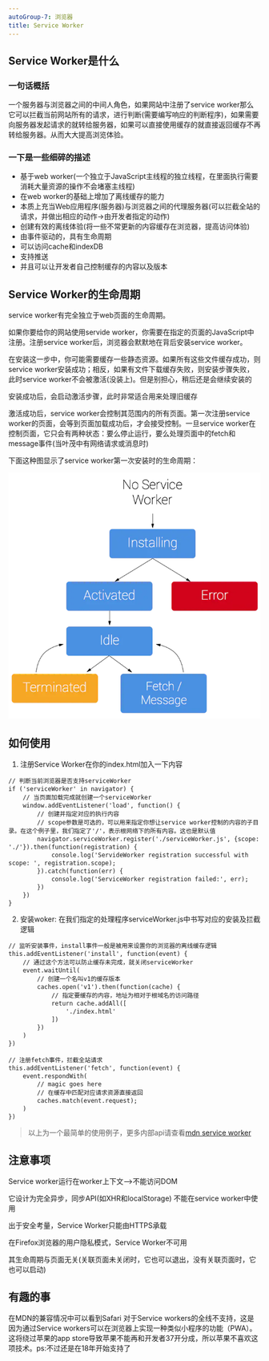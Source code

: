 ```yaml
---
autoGroup-7: 浏览器
title: Service Worker
---
```


## Service Worker是什么

### 一句话概括

一个服务器与浏览器之间的中间人角色，如果网站中注册了service worker那么它可以拦截当前网站所有的请求，进行判断(需要编写响应的判断程序)，如果需要向服务器发起请求的就转给服务器，如果可以直接使用缓存的就直接返回缓存不再转给服务器。从而大大提高浏览体验。

### 一下是一些细碎的描述

+ 基于web worker(一个独立于JavaScript主线程的独立线程，在里面执行需要消耗大量资源的操作不会堵塞主线程)
+ 在web worker的基础上增加了离线缓存的能力
+ 本质上充当Web应用程序(服务器)与浏览器之间的代理服务器(可以拦截全站的请求，并做出相应的动作->由开发者指定的动作)
+ 创建有效的离线体验(将一些不常更新的内容缓存在浏览器，提高访问体验)
+ 由事件驱动的，具有生命周期
+ 可以访问cache和indexDB
+ 支持推送
+ 并且可以让开发者自己控制缓存的内容以及版本

## Service Worker的生命周期

service worker有完全独立于web页面的生命周期。

如果你要给你的网站使用servide worker，你需要在指定的页面的JavaScript中注册。注册service worker后，浏览器会默默地在背后安装service worker。

在安装这一步中，你可能需要缓存一些静态资源。如果所有这些文件缓存成功，则service worker安装成功；相反，如果有文件下载缓存失败，则安装步骤失败，此时service worker不会被激活(没装上)。但是别担心，稍后还是会继续安装的

安装成功后，会启动激活步骤，此时非常适合用来处理旧缓存

激活成功后，service worker会控制其范围内的所有页面。第一次注册service worker的页面，会等到页面加载成功后，才会接受控制。一旦service worker在控制页面，它只会有两种状态：要么停止运行，要么处理页面中的fetch和message事件(当叶茂中有网络请求或消息时)

下面这种图显示了service worker第一次安装时的生命周期：

![service worker声明周期](./images/6201114.png)


## 如何使用

1. 注册Service Worker在你的index.html加入一下内容

```
// 判断当前浏览器是否支持serviceWorker
if ('serviceWorker' in navigator) {
    // 当页面加载完成就创建一个serviceWorker
    window.addEventListener('load', function() {
        // 创建并指定对应的执行内容
        // scope参数是可选的，可以用来指定你想让service worker控制的内容的子目录。在这个例子里，我们指定了'/'，表示根网络下的所有内容。这也是默认值
        navigator.serviceWorker.register('./serviceWorker.js', {scope: './'}).then(function(registration) {
            console.log('ServideWorker registration successful with scope: ', registration.scope);
        }).catch(function(err) {
            console.log('ServiceWorker registration failed:', err);
        })
    })
}
```

2. 安装woker: 在我们指定的处理程序serviceWorker.js中书写对应的安装及拦截逻辑

```
// 监听安装事件，install事件一般是被用来设置你的浏览器的离线缓存逻辑
this.addEventListener('install', function(event) {
    // 通过这个方法可以防止缓存未完成，就关闭serviceWorker
    event.waitUntil(
        // 创建一个名叫v1的缓存版本
        caches.open('v1').then(function(cache) {
            // 指定要缓存的内容，地址为相对于根域名的访问路径
            return cache.addAll([
                './index.html'
            ])
        })
    )
})

// 注册fetch事件，拦截全站请求
this.addEventListener('fetch', function(event) {
    event.respondWith(
        // magic goes here
        // 在缓存中匹配对应请求资源直接返回
        caches.match(event.request);
    )
})
```

> 以上为一个最简单的使用例子，更多内部api请查看[mdn service worker](https://developer.mozilla.org/zh-CN/docs/Web/API/Service_Worker_API)

## 注意事项

Service worker运行在worker上下文-->不能访问DOM

它设计为完全异步，同步API(如XHR和localStorage) 不能在service worker中使用

出于安全考量，Service Worker只能由HTTPS承载

在Firefox浏览器的用户隐私模式，Service Worker不可用

其生命周期与页面无关(关联页面未关闭时，它也可以退出，没有关联页面时，它也可以启动)

## 有趣的事

在MDN的兼容情况中可以看到Safari 对于Service workers的全线不支持，这是因为通过Service workers可以在浏览器上实现一种类似小程序的功能（PWA）。这将绕过苹果的app store导致苹果不能再和开发者37开分成，所以苹果不喜欢这项技术。ps:不过还是在18年开始支持了